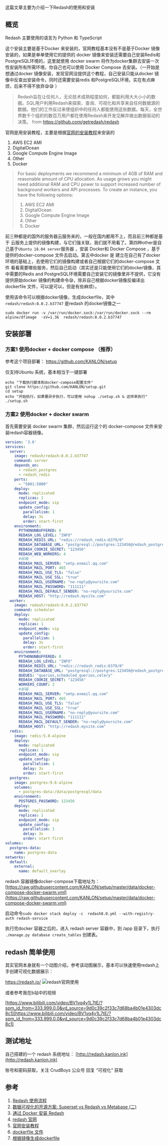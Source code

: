 
这篇文章主要为介绍一下Redash的使用和安装


## 概览

Redash 主要使用的语言为 Python 和 TypeScript

这个安装主要是基于Docker 来安装的，官网教程基本没有不是基于Docker 镜像安装的，如果是单单使用它的提供的 docker 镜像来安装还需要自己安装Redis和PostgreSQL环境的，这里就使用 docker swarm 将作为docker集群去安装一次性安装所有所需环境，你自己也可以使用 Docker Compose 去安装。（一开始是想通过docker 镜像安装，发现官网没提供这个教程，自己安装只能从docker 镜像中反查出安装命令，同时还需要安装redis 和PostgreSQL环境，实在有点麻烦，后来不得不放弃😪😪 ）

>Redash旨在让任何人，无论技术成熟程度如何，都能利用大大小小的数据。SQL用户利用Redash来探索、查询、可视化和共享来自任何数据源的数据。他们的工作反过来使组织中的任何人都能使用这些数据。每天，全世界数千个组织的数百万用户都在使用Redash来开发见解并做出数据驱动的决策。
>from https://github.com/getredash/redash

官网是用安装教程，主要是根据[官网的安装教程](https://redash.io/help/open-source/setup#docker)来安装的
1. AWS EC2 AMI  
2. DigitalOcean
3. Google Compute Engine Image
4. Other
5. Docker

>For basic deployments we recommend a minimum of 4GB of RAM and reasonable amount of CPU allocation. As usage grows you might need additional RAM and CPU power to support increased number of background workers and API processes.
>To create an instance, you have the following options:
>1. AWS EC2 AMI
>2. DigitalOcean
>3. Google Compute Engine Image
>4. Other
>5. Docker


前三种都是的国外的服务器云服务来的，一般在国内都用不上，而且前三种都是基于 云服务上提供的镜像构建，与它们强关联，我们就不用看了。第四种other是自己基于`Ubuntu 18.04 server`服务器 ，安装 Docker和 Docker Compose ，基于 提供的docker-compose 文件去启动。第五中docker 是 建立在自己有了docker 环境的基础上，去使用它们的镜像构建或者自己根据它们的docker-compose 文件 看看需要哪些服务，然后自己启动（其实还是只能使用它们的docker镜像，其中需要的Redis and PostgreSQL环境需要自己安装它的镜像里并不提供，它没有提供原始docker 镜像的构建命令😪，除非自己根据docker镜像反编译出dockerfile 文件，可以是可以，但是有些麻烦）。

使用该命令可以根据docker镜像，生成dockerfile，其中 `redash/redash:8.0.2.b37747` 是redash 的docker镜像之一
```shell
sudo docker run -v /var/run/docker.sock:/var/run/docker.sock --rm alpine/dfimage  -sV=1.36  redash/redash:8.0.2.b37747
```

## 安装部署


### 方案1 使用docker + docker compose （推荐）
参考这个项目部署： https://github.com/KANLON/setup

仅支持Ubuntu 系统，基本相当于一键部署
```shell
echo "下载执行脚本和docker-compose配置文件"
git clone https://github.com/KANLON/setup.git 
cd setup
echo "开始执行，如果要异步执行，可以使用 nohup ./setup.sh & 这样来执行"
./setup.sh
```

### 方案2 使用docker + docker swarm

首先需要安装 docker swarm 集群，然后运行这个的 docker-compose 文件来安装redash容器镜像。
```yml
version: '3.6'
services:
  server:
    image: redash/redash:8.0.2.b37747
    command: server
    depends_on:
      - redash_postgres
      - redash_redis
    ports:
      - "5001:5000"
    deploy:
      mode: replicated
      replicas: 1
      endpoint_mode: vip
      update_config:
        parallelism: 1
        delay: 3s
        order: start-first
    environment:
      PYTHONUNBUFFERED: 0
      REDASH_LOG_LEVEL: "INFO"
      REDASH_REDIS_URL: "redis://redash_redis:6379/0"
      REDASH_DATABASE_URL: "postgresql://postgres:123456@redash_postgres/postgres"
      REDASH_COOKIE_SECRET: "123456"
      REDASH_WEB_WORKERS: 4
      #邮箱 
      REDASH_MAIL_SERVER: "smtp.exmail.qq.com"
      REDASH_MAIL_PORT: 465
      REDASH_MAIL_USE_TLS: "false"
      REDASH_MAIL_USE_SSL: "true"
      REDASH_MAIL_USERNAME: "no-reply@yoursite.com"
      REDASH_MAIL_PASSWORD: "111111"
      REDASH_MAIL_DEFAULT_SENDER: "no-reply@yoursite.com"
      REDASH_HOST: "http://redash.mysite.com"
  worker:
    image: redash/redash:8.0.2.b37747
    command: scheduler
    deploy:
      mode: replicated
      replicas: 1
      endpoint_mode: vip
      update_config:
        parallelism: 1
        delay: 3s
        order: start-first
    environment:
      PYTHONUNBUFFERED: 0
      REDASH_LOG_LEVEL: "INFO"
      REDASH_REDIS_URL: "redis://redash_redis:6379/0"
      REDASH_DATABASE_URL: "postgresql://postgres:123456@redash_postgres/postgres"
      QUEUES: "queries,scheduled_queries,celery"
      REDASH_COOKIE_SECRET: "123456"
      WORKERS_COUNT: 2
      #邮箱 
      REDASH_MAIL_SERVER: "smtp.exmail.qq.com"
      REDASH_MAIL_PORT: 465
      REDASH_MAIL_USE_TLS: "false"
      REDASH_MAIL_USE_SSL: "true"
      REDASH_MAIL_USERNAME: "no-reply@yoursite.com"
      REDASH_MAIL_PASSWORD: "111111"
      REDASH_MAIL_DEFAULT_SENDER: "no-reply@yoursite.com"
      REDASH_HOST: "http://redash.mysite.com"
  redis:
    image: redis:5.0-alpine
    deploy:
      mode: replicated
      replicas: 1
      endpoint_mode: vip
      update_config:
        parallelism: 1
        delay: 3s
        order: start-first
  postgres:
    image: postgres:9.6-alpine
    volumes:
      - postgres-data:/data/postgresql/data
    environment:
      POSTGRES_PASSWORD: 123456
    deploy:
      mode: replicated
      replicas: 1
      endpoint_mode: vip
      update_config:
        parallelism: 1
        delay: 3s
        order: start-first
volumes:
  postgres-data:
    name: postgres-data
networks:
  default:
    external:
      name: default_overlay
```

redash 容器镜像docker-compose下载地址为： [https://raw.githubusercontent.com/KANLON/setup/master/data/docker-compose-docker-swarm.yml](https://raw.githubusercontent.com/KANLON/setup/master/data/docker-compose-docker-swarm.yml)

启动命令`sudo docker stack deploy -c  redash8.0.yml --with-registry-auth redash-service`

执行完docker 容器之后的，进入 redash server 容器中，到 /app 目录下，执行` ./manage.py database create_tables` 创建表。



## redash 简单使用
其实官网本身就有一个动图介绍，参考该动图展示，基本可以快速使用redash上手创建可视化数据展示：

https://redash.io/
![redash官网使用](https://img-blog.csdnimg.cn/6e4e641885004a98a098226394395c5a.png)

或者参考我在b站中的视频

[https://www.bilibili.com/video/BV1vq4y1L7tE/?spm_id_from=333.999.0.0&vd_source=9d0c39c2f33c7d68ba4b01e4303dc8c1](https://www.bilibili.com/video/BV1vq4y1L7tE/?spm_id_from=333.999.0.0&vd_source=9d0c39c2f33c7d68ba4b01e4303dc8c1)


## 测试地址
自己搭建的一个 redash 系统地址： [http://redash.kanlon.ink](http://redash.kanlon.ink)

账号和密码获取，关注 CrudBoys 公众号 回复 “可视化”  获取

## 参考
1. [Redash 使用流程](https://jerrytechblog.com/2020/07/31/redash-%E4%BD%BF%E7%94%A8%E6%95%99%E7%A8%8B/)
2. [数据可视化的开源方案: Superset vs Redash vs Metabase (二)](https://cloud.tencent.com/developer/article/1464171)
3. [通过 Docker 安装 Redash](https://www.isky.wang/notes/docker-swarm-install-redash/)
4.  [redash 官网](https://redash.io/)
5. [官网安装教程](https://redash.io/help/open-source/setup)
6. [dockerfile 文件](https://raw.githubusercontent.com/getredash/redash/07f047c36b681eed559bbc45c9ad4dd77081c2e3/Dockerfile)
7. [根据镜像生成dockerfile](https://hub.docker.com/r/alpine/dfimage)